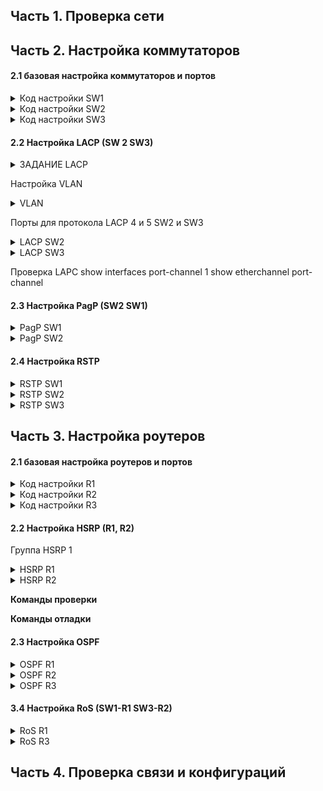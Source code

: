 ## Часть 1. Проверка сети



## Часть 2. Настройка коммутаторов


#### 2.1 базовая настройка коммутаторов и портов

<details><summary> Код настройки SW1 </summary>
<pre>
enable
conf term
no ip domain-lookup
hostname SW1
banner motd ##SW1_ENTER_PASSWORD##

exit
copy running-config startup-config
</pre>
</details>


<details><summary> Код настройки SW2 </summary>
<pre>
enable
conf term
no ip domain-lookup
hostname SW2
banner motd ##SW2_ENTER_PASSWORD##

exit
copy running-config startup-config
</pre>
</details>


<details><summary> Код настройки SW3 </summary>
<pre>
enable
conf term
no ip domain-lookup
hostname SW3
banner motd ##SW3_ENTER_PASSWORD##

exit
copy running-config startup-config
</pre>
</details>


#### 2.2 Настройка LACP (SW 2 SW3)

<details><summary> ЗАДАНИЕ LACP </summary>
<pre>

-  Одинаковая скорость и дуплексный режим.
-  Все интерфейсы группы должны быть отнесены к одной и той же VLAN или настроены как 
магистраль.
-  Магистраль должна поддерживать один диапазон VLAN.

</pre>
</details>

Настройка VLAN 

  <details><summary> VLAN </summary>
  <pre>
   
vlan 10
name VLAN 10 for PC6
end

vlan 11
name VLAN 11 for LT
end


-----настройка SW2------

Interface fa0/23
switchport mode access
switchport access vlan 10
ex

Interface fa0/24
switchport mode access
switchport access vlan 11
ex


-----настройка SW1------

interface range f0/1, g0/1
switchport mode trunk
switchport trunk allowed vlan 1,10,11
end


-----настройка SW3------


interface range f0/1, g0/1
switchport mode trunk
switchport trunk allowed vlan 1,10,11
end


  </pre>
  </details>


Порты для протокола LACP 4 и 5 SW2 и SW3


  <details><summary> LACP SW2 </summary>
  <pre>
   
interface range fastEthernet 0/4-5
shutdown
switchport mode trunk
switchport trunk allowed vlan 1,10,11

channel-group 1 mode active
no shutdown
exit
  </pre>
  </details>


  <details><summary> LACP SW3 </summary>
  <pre>
 
   
interface range fastEthernet 0/4-5
shutdown
switchport mode trunk
switchport trunk allowed vlan 1,10,11

channel-group 1 mode active
no shutdown
exit
  </pre>
  </details>

Проверка LAPC
    show interfaces port-channel 1
    show etherchannel port-channel 



#### 2.3 Настройка PagP  (SW2 SW1)

  <details><summary> PagP  SW1 </summary>
  <pre>
  
interface range fastEthernet 0/6-7
shutdown
switchport mode trunk
switchport trunk allowed vlan 1,10,11

channel-group 2 mode desirable
no shutdown
exit
  </pre>
  </details>
  
  <details><summary> PagP  SW2 </summary>
  <pre>
  
interface range fastEthernet 0/6-7
switchport mode trunk
switchport trunk allowed vlan 1,10,11

channel-group 2 mode auto
exit
  </pre>
  </details>

#### 2.4 Настройка RSTP

  <details><summary> RSTP  SW1 </summary>
  <pre>
spanning-tree mode rapid-pvst
spanning-tree vlan 10 root primary
spanning-tree vlan 11 root secondary
  </pre>
  </details>
  
  
  <details><summary> RSTP  SW2 </summary>
  <pre>
spanning-tree mode rapid-pvst
  </pre>
  </details>
  
  
  <details><summary> RSTP  SW3 </summary>
  <pre>
spanning-tree mode rapid-pvst
spanning-tree vlan 11 root primary
spanning-tree vlan 10 root secondary
  </pre>
  </details>


## Часть 3. Настройка роутеров 


#### 2.1 базовая настройка роутеров и портов

<details><summary> Код настройки R1 </summary>
<pre>
enable
conf term
no ip domain-lookup
hostname R1
banner motd ##R1_ENTER_PASSWORD##

int g0/2
description R1 for R3
ip add 10.1.0.2 255.255.255.252
no shutdown
exit

int g0/0
description R1 for R2
ip add 10.3.0.2 255.255.255.252
no shutdown
exit

exit
copy running-config startup-config
</pre>
</details>


<details><summary> Код настройки R2 </summary>
<pre>
enable
conf term
no ip domain-lookup
hostname R2
banner motd ##R2_ENTER_PASSWORD##

int g0/2
description R2 for R3
ip add 10.2.0.2 255.255.255.252
no shutdown
exit

int g0/0
description R2 for R1
ip add 10.3.0.2 255.255.255.252
no shutdown
exit


exit
copy running-config startup-config
</pre>
</details>


<details><summary> Код настройки R3 </summary>
<pre>
enable
conf term
no ip domain-lookup
hostname R3
banner motd ##R3_ENTER_PASSWORD##
line console 0
logging synchronous
password cisco
login
exit
enable secret class
line vty 0 15
password cisco
login
exit
service password-encryption
exit

int g0/0
description R3 for R1
ip add 10.1.0.1 255.255.255.252
no shutdown
exit

int g0/1
description R3 for R2
ip add 10.2.0.1 255.255.255.252
no shutdown
exit

int g0/2
description R3 for WEB
ip add 10.10.10.1 255.255.255.0
no shutdown
exit

exit
copy running-config startup-config
</pre>
</details>





#### 2.2 Настройка HSRP (R1, R2)

Группа HSRP 1

  <details><summary>  HSRP R1 </summary>
  <pre>
  
interface g0/0
standby version 2

ip add 172.17.127.11 255.255.128.0 ?
ip add 192.168.10.11 255.255.255.128 ?

standby 1 ip 192.168.10.126
standby 1 priority 150
standby 1 preempt

standby 2 ip 172.17.127.254
no shutdown
  </pre>
  </details>
  
  <details><summary>  HSRP R2 </summary>
  <pre>
interface g0/2
standby version 2

ip add 172.17.127.11 255.255.128.0 ?
ip add 192.168.10.11 255.255.255.128 ?


standby 1 ip 192.168.10.126

standby 2 ip 172.17.127.254
standby 2 priority 150
standby 2 preempt
no shutdown

  </pre>
  </details>

**Команды проверки**

    

**Команды отладки**

    

#### 2.3 Настройка OSPF

  <details><summary>  OSPF R1 </summary>
  <pre>
   router ospf 20
   router-id 1.1.1.1
   network 10.1.0.2 0.0.0.0 area 0
   network 10.3.0.1 0.0.0.0 area 0
   
   passive-interface g0/1
   
   ex
   
   interface G0/1
   ip ospf 20 area 0
   ex
   
      
  </pre>
  </details>

  <details><summary>  OSPF R2 </summary>
  <pre>
     
   router ospf 20
   router-id 2.2.2.2
   network 10.2.0.2 0.0.0.0 area 0
   network 10.3.0.2 0.0.0.0 area 0
   
   passive-interface g0/1
   ex
   
   interface G0/1
   ip ospf 20 area 0
   ex
   
       
  </pre>
  </details>

  <details><summary>  OSPF R3 </summary>
  <pre>
  router ospf 20
  router-id 3.3.3.3
  network 10.1.0.1 0.0.0.0 area 0
  network 10.2.0.1 0.0.0.0 area 0
  network 10.10.10.1 0.0.0.0 area 0
  
  passive-interface g0/2
  ex
   
  </pre>
  </details>


#### 3.4 Настройка RoS  (SW1-R1 SW3-R2)

  <details><summary>  RoS  R1 </summary>
  <pre>

interface g0/1.10
Description Default for VLAN 10
encapsulation dot1Q 10
ip add 192.168.10.124 255.255.255.128
exit

interface g0/1.11
Description Default for VLAN 11
encapsulation dot1Q 11
ip add 172.17.127.252 255.255.128.0
exit

interface g0/1
Description Trunk link for SW1
no shut
ex

  </pre>
  </details>
  
  <details><summary>  RoS R3 </summary>
  <pre>
interface g0/1.10
Description Default for VLAN 10
encapsulation dot1Q 10
ip add 192.168.10.125 255.255.255.128
exit

interface g0/1.11
Description Default for VLAN 11
encapsulation dot1Q 11
ip add 172.17.127.253 255.255.128.0
exit

interface g0/1
Description Trunk link for SW3
no shut
ex
  </pre>
  </details>


## Часть 4. Проверка связи и конфигураций
